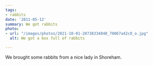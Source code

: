 ```yaml
---
tags:
- rabbits
date: '2011-05-12'
summary: We got rabbits
photo:
- url: "/images/photos/2021-10-01-20738334848_70067a42c8_o.jpg"
  alt: We got a box full of rabbits

---
```

We brought some rabbits from a nice lady in Shoreham. 